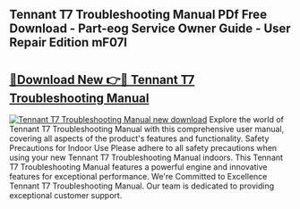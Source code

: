 ## Tennant T7 Troubleshooting Manual PDf Free Download - Part-eog Service Owner Guide - User Repair Edition mF07I

# <h2><a href="http://bc40815.oget.top/?id=Tennant+T7+Troubleshooting+Manual">🔗Download New 👉🔴 Tennant T7 Troubleshooting Manual</a></h2>

[![Tennant T7 Troubleshooting Manual new download](https://i.imgur.com/5g1atiW.png)](http://bc40815.oget.top/?id=Tennant+T7+Troubleshooting+Manual)
Explore the world of Tennant T7 Troubleshooting Manual with this comprehensive user manual, covering all aspects of the product's features and functionality. Safety Precautions for Indoor Use Please adhere to all safety precautions when using your new Tennant T7 Troubleshooting Manual indoors. This Tennant T7 Troubleshooting Manual features a powerful engine and innovative features for exceptional performance. We're Committed to Excellence Tennant T7 Troubleshooting Manual. Our team is dedicated to providing exceptional customer support.
